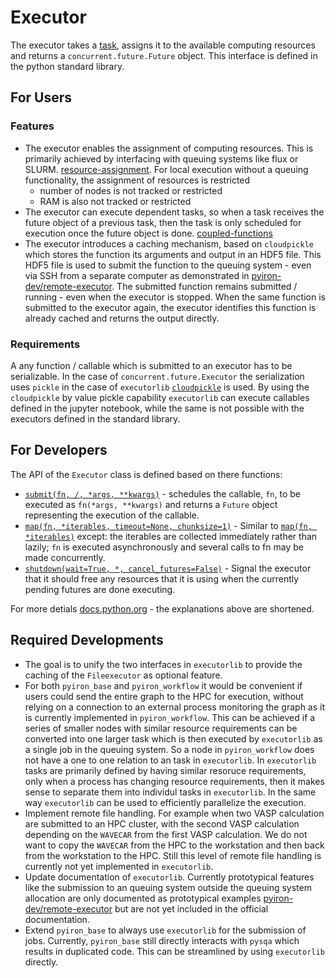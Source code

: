 # Executor
The executor takes a [task](https://docs.python.org/3/library/concurrent.futures.html), assigns it to the available computing resources and returns a `concurrent.future.Future` object. This interface is defined in the python standard library.

## For Users
### Features 
* The executor enables the assignment of computing resources. This is primarily achieved by interfacing with queuing systems like flux or SLURM. [resource-assignment](https://executorlib.readthedocs.io/en/latest/examples.html#resource-assignment). For local execution without a queuing functionality, the assignment of resources is restricted
  * number of nodes is not tracked or restricted
  * RAM is also not tracked or restricted
* The executor can execute dependent tasks, so when a task receives the future object of a previous task, then the task is only scheduled for execution once the future object is done. [coupled-functions](https://executorlib.readthedocs.io/en/latest/examples.html#coupled-functions)
* The executor introduces a caching mechanism, based on `cloudpickle` which stores the function its arguments and output in an HDF5 file. This HDF5 file is used to submit the function to the queuing system - even via SSH from a separate computer as demonstrated in [pyiron-dev/remote-executor](https://github.com/pyiron-dev/remote-executor/blob/main/example.ipynb). The submitted function remains submitted / running - even when the executor is stopped. When the same function is submitted to the executor again, the executor identifies this function is already cached and returns the output directly.

### Requirements 
A any function / callable which is submitted to an executor has to be serializable. In the case of `concurrent.future.Executor` the serialization uses `pickle` in the case of `executorlib` [`cloudpickle`](https://github.com/cloudpipe/cloudpickle) is used. By using the `cloudpickle` by value pickle capability `executorlib` can execute callables defined in the jupyter notebook, while the same is not possible with the executors defined in the standard library.

## For Developers 
The API of the `Executor` class is defined based on there functions: 
* [`submit(fn, /, *args, **kwargs)`](https://docs.python.org/3/library/concurrent.futures.html#concurrent.futures.Executor.submit) - schedules the callable, `fn`, to be executed as `fn(*args, **kwargs)` and returns a `Future` object representing the execution of the callable.
* [`map(fn, *iterables, timeout=None, chunksize=1)`](https://docs.python.org/3/library/concurrent.futures.html#concurrent.futures.Executor.map) - Similar to [`map(fn, *iterables)`](https://docs.python.org/3/library/functions.html#map) except: the iterables are collected immediately rather than lazily; `fn` is executed asynchronously and several calls to fn may be made concurrently.
* [`shutdown(wait=True, *, cancel_futures=False)`](https://docs.python.org/3/library/concurrent.futures.html#concurrent.futures.Executor.shutdown) - Signal the executor that it should free any resources that it is using when the currently pending futures are done executing. 

For more detials [docs.python.org](https://docs.python.org/3/library/concurrent.futures.html) - the explanations above are shortened.

## Required Developments 
* The goal is to unify the two interfaces in `executorlib` to provide the caching of the `Fileexecutor` as optional feature. 
* For both `pyiron_base` and `pyiron_workflow` it would be convenient if users could send the entire graph to the HPC for execution, without relying on a connection to an external process monitoring the graph as it is currently implemented in `pyiron_workflow`. This can be achieved if a series of smaller nodes with similar resource requirements can be converted into one larger task which is then executed by `executorlib` as a single job in the queuing system. So a node in `pyiron_workflow` does not have a one to one relation to an task in `executorlib`. In `executorlib` tasks are primarily defined by having similar resoruce requirements, only when a process has changing resource requirements, then it makes sense to separate them into individul tasks in `executorlib`. In the same way `executorlib` can be used to efficiently parallelize the execution.  
* Implement remote file handling. For example when two VASP calculation are submitted to an HPC cluster, with the second VASP calculation depending on the `WAVECAR` from the first VASP calculation. We do not want to copy the `WAVECAR` from the HPC to the workstation and then back from the workstation to the HPC. Still this level of remote file handling is currently not yet implemented in `executorlib`.
* Update documentation of `executorlib`. Currently prototypical features like the submission to an queuing system outside the queuing system allocation are only documented as prototypical examples [pyiron-dev/remote-executor](https://github.com/pyiron-dev/remote-executor) but are not yet included in the official documentation.
* Extend `pyiron_base` to always use `executorlib` for the submission of jobs. Currently, `pyiron_base` still directly interacts with `pysqa` which results in duplicated code. This can be streamlined by using `executorlib` directly. 
